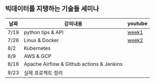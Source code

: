 ## 빅데이터를 지탱하는 기술들 세미나 


|날짜|강의내용|youtube|
|---|---|---|
|7/19|python tips & API|[week1](https://www.youtube.com/watch?v=aehxiqKv0Pk)|
|7/26|Linux & Docker|[week2](https://youtu.be/rJLsmh0oC6o)|
|8/2|Kubernetes||
|8/9|AWS & GCP||
|8/16|Apache Airflow & Github actions & Jenkins||
|8/23|실제 프로젝트 정리||
